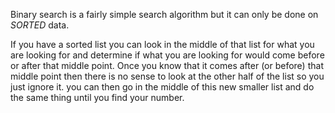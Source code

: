 ---
---

Binary search is a fairly simple search algorithm but it can only be done on *SORTED* data. 

If you have a sorted list you can look in the middle of that list for what you are looking for and determine if what you are looking for would come before or after that middle point. Once you know that it comes after (or before) that middle point then there is no sense to look at the other half of the list so you just ignore it. you can then go in the middle of this new smaller list and do the same thing until you find your number. 
